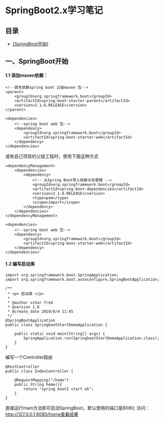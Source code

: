 # SpringBoot2.x学习笔记
## 目录
* [[SpringBoot开始]]()

## 一、SpringBoot开始
#### 1.1 添加maven依赖：

    <!--首先依赖spring boot 父级maven 包-->
    <parent>
        <groupId>org.springframework.boot</groupId>
        <artifactId>spring-boot-starter-parent</artifactId>
        <version>2.1.6.RELEASE</version>
    </parent>

    <dependencies>
        <!--spring boot web 包-->
        <dependency>
            <groupId>org.springframework.boot</groupId>
            <artifactId>spring-boot-starter-web</artifactId>
        </dependency>
    </dependencies>

或有自己项目的父级工程时，使用下面这种方式

    <dependencyManagement>
        <dependencies>
            <dependency>
                <!-- 从Spring Boot导入依赖关系管理 -->
                <groupId>org.springframework.boot</groupId>
                <artifactId>spring-boot-dependencies</artifactId>
                <version>2.1.6.RELEASE</version>
                <type>pom</type>
                <scope>import</scope>
            </dependency>
        </dependencies>
    </dependencyManagement> 
    
    <dependencies>
        <!--spring boot web 包-->
        <dependency>
            <groupId>org.springframework.boot</groupId>
            <artifactId>spring-boot-starter-web</artifactId>
        </dependency>
    </dependencies>   
#### 1.2 编写启动类

    import org.springframework.boot.SpringApplication;
    import org.springframework.boot.autoconfigure.SpringBootApplication;
    
    /**
     * <p> 启动类 </p>
     *
     * @author vchar fred
     * @version 1.0
     * @create_date 2019/8/4 11:45
     */
    @SpringBootApplication
    public class SpringbootStartDemoApplication {
    
        public static void main(String[] args) {
            SpringApplication.run(SpringbootStartDemoApplication.class);
        }
    }

编写一个Controller路由    
    
    @RestController
    public class IndexController {
    
        @RequestMapping("/home")
        public String home(){
            return "spring boot2 start ok";
        }
    }   
    
直接运行main方法即可启动SpringBoot，默认使用的端口是8080; 访问：http://127.0.0.1:8080/home查看结果